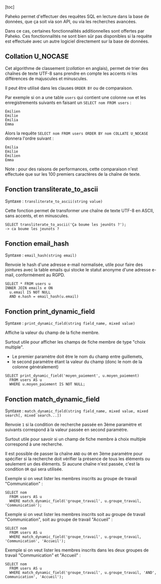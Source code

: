[toc]

Paheko permet d'effectuer des requêtes SQL en lecture dans la base de données, que ça soit via son API, ou via les recherches avancées.

Dans ce cas, certaines fonctionnalités additionnelles sont offertes par Paheko. Ces fonctionnalités ne sont bien sûr pas disponibles si la requête est effectuée avec un autre logiciel directement sur la base de données.

## Collation U_NOCASE

Cet algorithme de classement (*collation* en anglais), permet de trier des chaînes de texte UTF-8 sans prendre en compte les accents ni les différences de majuscules et minuscules.

Il peut être utilisé dans les clauses `ORDER BY` ou de comparaison.

Par exemple si on a une table `users` qui contient une colonne `nom` et les enregistrements suivants en faisant un `SELECT nom FROM users` :

```
Émilien
Emilie
Émilia
Emma
```

Alors la requête `SELECT nom FROM users ORDER BY nom COLLATE U_NOCASE` donnera l'ordre suivant :

```
Émilia
Emilie
Émilien
Emma
```

Note : pour des raisons de performances, cette comparaison n'est effectuée que sur les 100 premiers caractères de la chaîne de texte.

## Fonction transliterate_to_ascii

Syntaxe : `transliterate_to_ascii(string value)`

Cette fonction permet de transformer une chaîne de texte UTF-8 en ASCII, sans accents, et en minuscules.

```
SELECT transliterate_to_ascii('Ça boume les jeunôts ?');
-> ca boume les jeunots ?
```

## Fonction email_hash

Syntaxe : `email_hash(string email)`

Renvoie le hash d'une adresse e-mail normalisée, utile pour faire des jointures avec la table emails qui stocke le statut anonyme d'une adresse e-mail, conformément au RGPD.

```
SELECT * FROM users u
INNER JOIN emails e ON 
  u.email IS NOT NULL
  AND e.hash = email_hash(u.email)
```

## Fonction print_dynamic_field

Syntaxe : `print_dynamic_field(string field_name, mixed value)`

Affiche la valeur du champ de la fiche membre.

Surtout utile pour afficher les champs de fiche membre de type "choix multiple".

* Le premier paramètre doit être le nom du champ entre guillemets,
* le second paramètre étant la valeur du champ (donc le nom de la colonne généralement)

```
SELECT print_dynamic_field('moyen_paiement', u.moyen_paiement)
  FROM users AS u
  WHERE u.moyen_paiement IS NOT NULL;
```

## Fonction match_dynamic_field

Syntaxe : `match_dynamic_field(string field_name, mixed value, mixed search[, mixed search...])`

Renvoie `1` si la condition de recherche passée en 3ème paramètre et suivants correspond à la valeur passée en second paramètre.

Surtout utile pour savoir si un champ de fiche membre à choix multiple correspond à une recherche.

Il est possible de passer la chaîne `AND` ou `OR` en 3ème paramètre pour spécifier si la recherche doit vérifier la présence de tous les éléments ou seulement un des éléments. Si aucune chaîne n'est passée, c'est la condition `OR` qui sera utilisée.

Exemple si on veut lister les membres inscrits au groupe de travail "Communication" :

```
SELECT nom
  FROM users AS u
  WHERE match_dynamic_field('groupe_travail', u.groupe_travail, 'Communication');
```

Exemple si on veut lister les membres inscrits soit au groupe de travail "Communication", soit au groupe de travail "Accueil" :

```
SELECT nom
  FROM users AS u
  WHERE match_dynamic_field('groupe_travail', u.groupe_travail, 'Communication', 'Accueil');
```

Exemple si on veut lister les membres inscrits dans les deux groupes de travail "Communication" et "Accueil" :

```
SELECT nom
  FROM users AS u
  WHERE match_dynamic_field('groupe_travail', u.groupe_travail, 'AND', Communication', 'Accueil');
```

